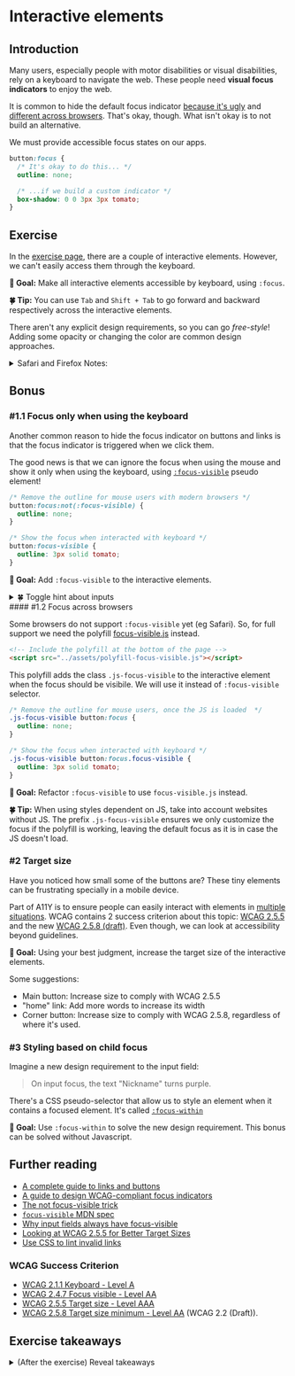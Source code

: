 # Interactive elements

## Introduction

Many users, especially people with motor disabilities or visual disabilities, rely on a keyboard to navigate the web. These people need **visual focus indicators** to enjoy the web.

It is common to hide the default focus indicator [because it's ugly](../assets/imgs/browser-focus.png) and [different across browsers](https://allyjs.io/tests/focus-outline-styles/#style=focus&key=text,radio,checkbox,textarea,button,link,div&browser=firefox,chrome,safari,ie11). That's okay, though. What isn't okay is to not build an alternative.

We must provide accessible focus states on our apps.

```css
button:focus {
  /* It's okay to do this... */
  outline: none;

  /* ...if we build a custom indicator */
  box-shadow: 0 0 3px 3px tomato;
}
```

## Exercise

In the [exercise page](../exercises/2.1.html),
there are a couple of interactive elements. However, we can't easily access them through the keyboard.

**🎯 Goal:** Make all interactive elements accessible by keyboard, using `:focus`.

**🍀 Tip:** You can use `Tab` and `Shift + Tab` to go forward and backward respectively across the interactive elements.

There aren't any explicit design requirements, so you can go _free-style_!
Adding some opacity or changing the color are common design approaches.

<details>

<summary>Safari and Firefox Notes:</summary>

**Safari Note:** By default `Tab` doesn't work on links and buttons. Activate those in _Settings > Advanced > [✓] Press tab to highlight each item on a web page_.

**Firefox Note:** By default `Tab` might [not work on Mac](https://stackoverflow.com/questions/11704828/how-to-allow-keyboard-focus-of-links-in-firefox/11713537#11713537). Do this: Type `about:config` in the URL bar. Then on the preferences bar, type `accessibility.tabfocus`, create a new "integer" pref, and set it to `7`. If needed, restart Firefox.

</details>

## Bonus

### #1.1 Focus only when using the keyboard

Another common reason to hide the focus indicator on buttons and links is that the focus indicator is triggered when we click them.

The good news is that we can ignore the focus when using the mouse and show it only when using the keyboard, using [`:focus-visible`](https://developer.mozilla.org/en-US/docs/Web/CSS/:focus-visible) pseudo element!

```css
/* Remove the outline for mouse users with modern browsers */
button:focus:not(:focus-visible) {
  outline: none;
}

/* Show the focus when interacted with keyboard */
button:focus-visible {
  outline: 3px solid tomato;
}
```

**🎯 Goal:** Add `:focus-visible` to the interactive elements.

<details>
<summary>🍀 Toggle hint about inputs</summary>

In inputs, the focus-visible is always triggered, even on click. That's not a bug, but rather the [spec's expected behavior](https://github.com/WICG/focus-visible/issues/131).

> UA (Browser User Agents) typically display focus indicators on text fields any time they’re focused, to draw attention to the fact that keyboard input will affect their contents.

</details>
#### #1.2 Focus across browsers

Some browsers do not support `:focus-visible` yet (eg Safari). So, for full support we need the polyfill [focus-visible.js](https://github.com/WICG/focus-visible) instead.

```html
<!-- Include the polyfill at the bottom of the page -->
<script src="../assets/polyfill-focus-visible.js"></script>
```

This polyfill adds the class `.js-focus-visible` to the interactive element when
the focus should be visibile. We will use it instead of `:focus-visible` selector.

```css
/* Remove the outline for mouse users, once the JS is loaded  */
.js-focus-visible button:focus {
  outline: none;
}

/* Show the focus when interacted with keyboard */
.js-focus-visible button:focus.focus-visible {
  outline: 3px solid tomato;
}
```

**🎯 Goal:** Refactor `:focus-visible` to use `focus-visible.js` instead.

**🍀 Tip:** When using styles dependent on JS, take into account websites without JS. The prefix `.js-focus-visible` ensures we only customize the focus if the polyfill is working, leaving the default focus as it is in case the JS doesn't load.

### #2 Target size

Have you noticed how small some of the buttons are? These tiny elements can be frustrating specially in a mobile device.

Part of A11Y is to ensure people can easily interact with elements in [multiple situations](https://www.w3.org/WAI/WCAG21/Understanding/target-size.html#benefits).
WCAG contains 2 success criterion about this topic: [WCAG 2.5.5](https://www.w3.org/WAI/WCAG21/Understanding/target-size.html) and the new [WCAG 2.5.8 (draft)](https://www.w3.org/WAI/WCAG22/Understanding/target-size-minimum.html). Even though, we can look at accessibility beyond guidelines.

**🎯 Goal:** Using your best judgment, increase the target size of the interactive elements.

Some suggestions:

- Main button: Increase size to comply with WCAG 2.5.5
- "home" link: Add more words to increase its width
- Corner button: Increase size to comply with WCAG 2.5.8, regardless of where it's used.

### #3 Styling based on child focus

Imagine a new design requirement to the input field:

> On input focus, the text "Nickname" turns purple.

There's a CSS pseudo-selector that allow us to style an element when it contains a focused element. It's called [`:focus-within`](https://developer.mozilla.org/en-US/docs/Web/CSS/:focus-within#css)

**🎯 Goal:** Use `:focus-within` to solve the new design requirement. This bonus can be solved without Javascript.

## Further reading

- [A complete guide to links and buttons](https://css-tricks.com/a-complete-guide-to-links-and-buttons/)
- [A guide to design WCAG-compliant focus indicators](https://www.sarasoueidan.com/blog/focus-indicators/)
- [The not focus-visible trick](https://css-tricks.com/the-focus-visible-trick/)
- [`focus-visible` MDN spec](https://developer.mozilla.org/en-US/docs/Web/CSS/:focus-visible)
- [Why input fields always have focus-visible](https://github.com/WICG/focus-visible/issues/131)
- [Looking at WCAG 2.5.5 for Better Target Sizes](https://css-tricks.com/looking-at-wcag-2-5-5-for-better-target-sizes/)
- [Use CSS to lint invalid links](https://twitter.com/argyleink/status/1274364131928309762?s=21)

### WCAG Success Criterion

- [WCAG 2.1.1 Keyboard - Level A](https://www.w3.org/TR/WCAG21/#keyboard)
- [WCAG 2.4.7 Focus visible - Level AA](https://www.w3.org/TR/WCAG21/#focus-visible)
- [WCAG 2.5.5 Target size - Level AAA](https://www.w3.org/TR/WCAG21/#target-size)
- [WCAG 2.5.8 Target size minimum - Level AA](https://www.w3.org/WAI/WCAG22/Understanding/target-size-minimum.html) (WCAG 2.2 (Draft)).

## Exercise takeaways

<details>
<summary>(After the exercise) Reveal takeaways</summary>

- Always testing new user interfaces with keyboard only.
- Links are meant for navigation. Buttons for in-page actions.
- Include custom focus indicators with strong contrast in your interactive elements.
<!-- - TODO Provide a confortable interactive area in elements next to each other. -->
- Use `:focus-visible` and `:focus-whitin` to enhance the keyboard navigation.
</details>
